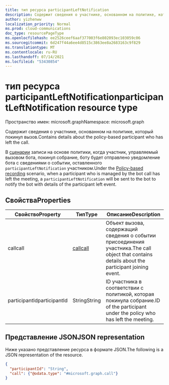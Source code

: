 ```yaml
---
title: тип ресурса participantLeftNotification
description: Содержит сведения о участнике, основанном на политике, который покинул вызов.
author: yizhenww
localization_priority: Normal
ms.prod: cloud-communications
doc_type: resourcePageType
ms.openlocfilehash: ee2526ceef6aaf377003f6e802093ec103059c06
ms.sourcegitcommit: 6d247f44a6ee4d8515c3863ee8a2683163c9f829
ms.translationtype: MT
ms.contentlocale: ru-RU
ms.lasthandoff: 07/14/2021
ms.locfileid: "53430854"
---
```

# <a name="participantleftnotification-resource-type"></a><span data-ttu-id="c4d24-103">тип ресурса participantLeftNotification</span><span class="sxs-lookup"><span data-stu-id="c4d24-103">participantLeftNotification resource type</span></span>

<span data-ttu-id="c4d24-104">Пространство имен: microsoft.graph</span><span class="sxs-lookup"><span data-stu-id="c4d24-104">Namespace: microsoft.graph</span></span>

<span data-ttu-id="c4d24-105">Содержит сведения о участнике, основанном на политике, который покинул вызов.</span><span class="sxs-lookup"><span data-stu-id="c4d24-105">Contains details about the policy-based participant who has left the call.</span></span>

<span data-ttu-id="c4d24-106">В [сценарии](/microsoftteams/teams-recording-policy) записи на основе политики, когда участник, управляемый вызовом бота, покинул собрание, боту будет отправлено уведомление бота с сведениями о событии, оставленного `participantLeftNotification` участником.</span><span class="sxs-lookup"><span data-stu-id="c4d24-106">Under the [Policy-based recording](/microsoftteams/teams-recording-policy) scenario, when a participant who is managed by the bot call has left the meeting, a `participantLeftNotification` will be sent to the bot to notify the bot with details of the participant left event.</span></span>

## <a name="properties"></a><span data-ttu-id="c4d24-107">Свойства</span><span class="sxs-lookup"><span data-stu-id="c4d24-107">Properties</span></span>
| <span data-ttu-id="c4d24-108">Свойство</span><span class="sxs-lookup"><span data-stu-id="c4d24-108">Property</span></span>       | <span data-ttu-id="c4d24-109">Тип</span><span class="sxs-lookup"><span data-stu-id="c4d24-109">Type</span></span>            | <span data-ttu-id="c4d24-110">Описание</span><span class="sxs-lookup"><span data-stu-id="c4d24-110">Description</span></span>                                                        |
| -------------- | --------------  | -------------------------------------------                        |
| <span data-ttu-id="c4d24-111">call</span><span class="sxs-lookup"><span data-stu-id="c4d24-111">call</span></span>           | [<span data-ttu-id="c4d24-112">call</span><span class="sxs-lookup"><span data-stu-id="c4d24-112">call</span></span>](call.md) | <span data-ttu-id="c4d24-113">Объект вызова, содержащий сведения о событии присоединения участника.</span><span class="sxs-lookup"><span data-stu-id="c4d24-113">The call object that contains details about the participant joining event.</span></span> |
| <span data-ttu-id="c4d24-114">participantId</span><span class="sxs-lookup"><span data-stu-id="c4d24-114">participantId</span></span>  | <span data-ttu-id="c4d24-115">String</span><span class="sxs-lookup"><span data-stu-id="c4d24-115">String</span></span>          | <span data-ttu-id="c4d24-116">ID участника в соответствии с политикой, которая покинула собрание.</span><span class="sxs-lookup"><span data-stu-id="c4d24-116">ID of the participant under the policy who has left the meeting.</span></span>        |

## <a name="json-representation"></a><span data-ttu-id="c4d24-117">Представление JSON</span><span class="sxs-lookup"><span data-stu-id="c4d24-117">JSON representation</span></span>

<span data-ttu-id="c4d24-118">Ниже указано представление ресурса в формате JSON.</span><span class="sxs-lookup"><span data-stu-id="c4d24-118">The following is a JSON representation of the resource.</span></span>

<!-- {
  "blockType": "resource",
  "optionalProperties": [],
  "@odata.type": "microsoft.graph.participantLeftNotification"
}-->
```json
{
  "participantId": "String",
  "call": {"@odata.type": "#microsoft.graph.call"}
}
```

<!-- uuid: 8fcb5dbc-d5aa-4681-8e31-b001d5168d79
2015-10-25 14:57:30 UTC -->
<!--
{
  "type": "#page.annotation",
  "description": "participantLeftNotification resource",
  "keywords": "",
  "section": "documentation",
  "tocPath": "",
  "suppressions": []
}
-->
